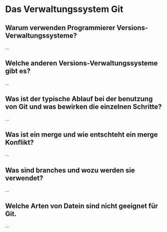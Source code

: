 # Das Verwaltungssystem Git

## Warum verwenden Programmierer Versions-Verwaltungssysteme?
...

## Welche anderen Versions-Verwaltungssysteme gibt es?
...

## Was ist der typische Ablauf bei der benutzung von Git und was bewirken die einzelnen Schritte?
...

## Was ist ein merge und wie entschteht ein merge Konflikt?
...

## Was sind branches und wozu werden sie verwendet?
...

## Welche Arten von Datein sind nicht geeignet für Git.
...
